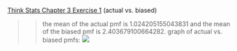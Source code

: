 [Think Stats Chapter 3 Exercise 1](http://greenteapress.com/thinkstats2/html/thinkstats2004.html#toc31) (actual vs. biased)

>> the mean of the actual pmf is 1.024205155043831 and the mean of the biased pmf is 2.403679100664282. graph of actual vs. biased pmfs: ![](/Users/andreewerner/ds/metis/metisgh/prework/dsp/statistics/actual.png)